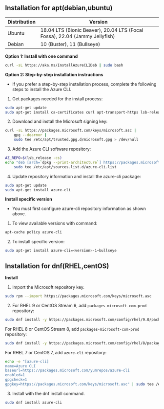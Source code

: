 

## Installation for apt(debian,ubuntu)


|Distribution|Version|
|---|---|
|Ubuntu|	18.04 LTS (Bionic Beaver), 20.04 LTS (Focal Fossa), 22.04 (Jammy Jellyfish)|
|Debian|10 (Buster), 11 (Bullseye)|


__Option 1: Install with one command__

```bash
curl -sL https://aka.ms/InstallAzureCLIDeb | sudo bash
```

__Option 2: Step-by-step installation instructions__

* If you prefer a step-by-step installation process, complete the following steps to install the Azure CLI.

1. Get packages needed for the install process:

```Bash
sudo apt-get update
sudo apt-get install ca-certificates curl apt-transport-https lsb-release gnupg
```

2. Download and install the Microsoft signing key:

```bash
curl -sL https://packages.microsoft.com/keys/microsoft.asc |
    gpg --dearmor |
    sudo tee /etc/apt/trusted.gpg.d/microsoft.gpg > /dev/null
```

3. Add the Azure CLI software repository:

```bash
AZ_REPO=$(lsb_release -cs)
echo "deb [arch=`dpkg --print-architecture`] https://packages.microsoft.com/repos/azure-cli/ $AZ_REPO main" |
    sudo tee /etc/apt/sources.list.d/azure-cli.list
```

4. Update repository information and install the azure-cli package:

```bash
sudo apt-get update
sudo apt-get install azure-cli
```

__Install specific version__

* You must first configure azure-cli repository information as shown above.

1. To view available versions with command:

```bash
apt-cache policy azure-cli
```

2. To install specific version:

```bash
sudo apt-get install azure-cli=<version>-1~bullseye
```


## Installation for dnf(RHEL,centOS)

__Install__

1. Import the Microsoft repository key.

```bash
sudo rpm --import https://packages.microsoft.com/keys/microsoft.asc
```

2. For RHEL 9 or CentOS Stream 9, add `packages-microsoft-com-prod` repository:

```bash
sudo dnf install -y https://packages.microsoft.com/config/rhel/9.0/packages-microsoft-prod.rpm
```

For RHEL 8 or CentOS Stream 8, add `packages-microsoft-com-prod` repository:
```bash
sudo dnf install -y https://packages.microsoft.com/config/rhel/8/packages-microsoft-prod.rpm
```

For RHEL 7 or CentOS 7, add `azure-cli` repository:
```bash
echo -e "[azure-cli]
name=Azure CLI
baseurl=https://packages.microsoft.com/yumrepos/azure-cli
enabled=1
gpgcheck=1
gpgkey=https://packages.microsoft.com/keys/microsoft.asc" | sudo tee /etc/yum.repos.d/azure-cli.repo
```

3. Install with the dnf install command.

```bash
sudo dnf install azure-cli
```